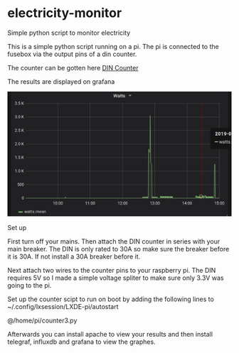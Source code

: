 # electricity-monitor
Simple python script to monitor electricity

This is a simple python script running on a pi.
The pi is connected to the fusebox via the output pins of a din counter.

The counter can be gotten here [DIN Counter](https://www.amazon.co.uk/dp/B00T7UEZFK/ref=pe_3187911_185740111_TE_item)

The results are displayed on grafana



![alt text](https://github.com/ronandoolan2/electricity-monitor/blob/master/Sample-usage.png)

Set up 

First turn off your mains. Then attach the DIN counter in series with your main breaker. The DIN is only rated to 30A so make sure the breaker before it is 30A. If not install a 30A breaker before it. 

Next attach two wires to the counter pins to your raspberry pi. The DIN requires 5V so I made a simple voltage spliter to make sure only 3.3V was going to the pi.

Set up the counter scipt to run on boot by adding the following lines to ~/.config/lxsession/LXDE-pi/autostart

@/home/pi/counter3.py 

Afterwards you can install apache to view your results and then install telegraf, influxdb and grafana to view the graphes.
